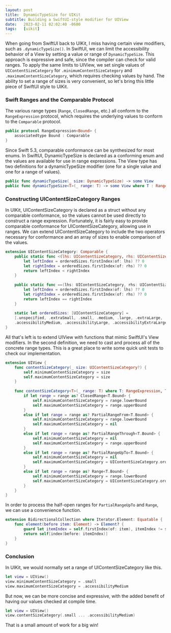 ```yaml
---
layout: post
title:  DynamicTypeSize for UIKit
subtitle: Building a SwiftUI-style modifier for UIView
date:   2023-02-11 02:02:40 -0600
tags:   [uikit]
---
```


When going from SwiftUI back to UIKit, I miss having certain view modifiers, such as `.dynamicTypeSize()`. In SwiftUI, we can limit the accessibility behavior of a View by setting a value or range of `DynamicTypeSize`. This approach is expressive and safe, since the compiler can check for valid ranges. To apply the same limits to UIView, we set single values of `UIContentSizeCategory` for `.minimumContentSizeCategory` and `.maximumContentSizeCategory`, which requires checking values by hand. The ability to set a range of sizes is very convenient, so let's bring this little piece of SwiftUI style to UIKit.

### Swift Ranges and the Comparable Protocol
The various range types (`Range`, `ClosedRange`, etc.) all conform to the `RangeExpression` protocol, which requires the underlying values to conform to the `Comparable` protocol.

````swift
public protocol RangeExpression<Bound> {
    associatedtype Bound : Comparable
}
````

Since Swift 5.3, comparable conformance can be synthesized for most enums. In SwiftUI, DynamicTypeSize is declared as a conforming enum and the values are available for use in range expressions. The View type has two definitions for a dynamicTypeSize modifier (one for a single value and one for a range of values).

````swift
public func dynamicTypeSize(_ size: DynamicTypeSize) -> some View
public func dynamicTypeSize<T>(_ range: T) -> some View where T : RangeExpression, T.Bound == DynamicTypeSize
````

### Constructing UIContentSizeCategory Ranges
In UIKit, UIContentSizeCategory is declared as a struct without any comparable conformance, so the values cannot be used directly to construct a range expression. Fortunately, it is fairly easy to provide comparable conformance for UIContentSizeCategory, allowing use in ranges. We can extend UIContentSizeCategory to include the two operators necessary for conformance and an array of sizes to enable comparison of the values.

````swift
extension UIContentSizeCategory: Comparable {
    public static func <(lhs: UIContentSizeCategory, rhs: UIContentSizeCategory) -> Bool {
        let leftIndex = orderedSizes.firstIndex(of: lhs) ?? 0
        let rightIndex = orderedSizes.firstIndex(of: rhs) ?? 0
        return leftIndex < rightIndex
    }
  
    public static func ==(lhs: UIContentSizeCategory, rhs: UIContentSizeCategory) -> Bool {
        let leftIndex = orderedSizes.firstIndex(of: lhs) ?? 0
        let rightIndex = orderedSizes.firstIndex(of: rhs) ?? 0
        return leftIndex == rightIndex
    }
  
    static let orderedSizes: [UIContentSizeCategory] =
    [.unspecified, .extraSmall, .small, .medium, .large, .extraLarge, .extraExtraLarge, .extraExtraExtraLarge,
    .accessibilityMedium, .accessibilityLarge, .accessibilityExtraLarge, .accessibilityExtraExtraLarge, .accessibilityExtraExtraExtraLarge]
}
````

All that's left is to extend UIView with functions that mimic SwiftUI's View modifiers. In the second definition, we need to cast and process all of the concrete range types. This is a great place to write some quick unit tests to check our implementation.

````swift
extension UIView {
    func contentSizeCategory(_ size: UIContentSizeCategory?) {
        self.minimumContentSizeCategory = size
        self.maximumContentSizeCategory = size
    }
  
    func contentSizeCategory<T>(_ range: T) where T: RangeExpression, T.Bound == UIContentSizeCategory {
        if let range = range as? ClosedRange<T.Bound> {
            self.minimumContentSizeCategory = range.lowerBound
            self.maximumContentSizeCategory = range.upperBound
        }
        else if let range = range as? PartialRangeFrom<T.Bound> {
            self.minimumContentSizeCategory = range.lowerBound
            self.maximumContentSizeCategory = nil
        }
        else if let range = range as? PartialRangeThrough<T.Bound> {
            self.minimumContentSizeCategory = nil
            self.maximumContentSizeCategory = range.upperBound
        }
        else if let range = range as? PartialRangeUpTo<T.Bound> {
            self.minimumContentSizeCategory = nil
            self.maximumContentSizeCategory = UIContentSizeCategory.orderedSizes.element(before: range.upperBound)
        }
        else if let range = range as? Range<T.Bound> {
            self.minimumContentSizeCategory = range.lowerBound
            self.maximumContentSizeCategory = UIContentSizeCategory.orderedSizes.element(before: range.upperBound)
        }
    }
}
````

In order to process the half-open ranges for `PartialRangeUpTo` and `Range`, we can use a convenience function.

````swift
extension BidirectionalCollection where Iterator.Element: Equatable {
    func element(before item: Element) -> Element? {
        guard let itemIndex = self.firstIndex(of: item), itemIndex != startIndex else { return nil }
        return self[index(before: itemIndex)]
    }
}
````

### Conclusion
In UIKit, we would normally set a range of UIContentSizeCategory like this.

````swift
let view = UIView()
view.minimumContentSizeCategory = .small
view.maximumContentSizeCategory = .accessibilityMedium
````

But now, we can be more concise and expressive, with the added benefit of having our values checked at compile time.

````swift
let view = UIView()
view.contentSizeCategory(.small ... .accessibilityMedium)
````

That is a small amount of work for a big win!